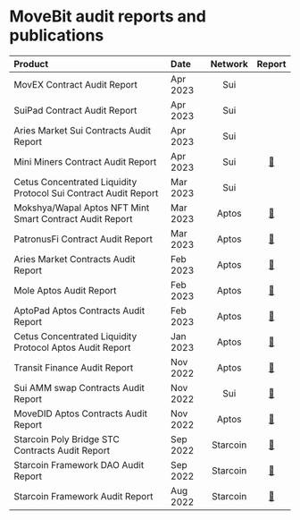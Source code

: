 # MoveBit audit reports and publications

| Product                        | Date     |   Network   |                                  Report                                   |
| :----------------------------- | :------- | :---------: | :-----------------------------------------------------------------------: |
| MovEX Contract Audit Report        | Apr 2023 |     Sui     |
| SuiPad Contract Audit Report        | Apr 2023 |     Sui     |
| Aries Market Sui Contracts Audit Report        | Apr 2023 |     Sui     |
| Mini Miners Contract Audit Report        | Apr 2023 |     Sui     |     [📝](./Mini-Miners-Contract-Audit.pdf)          |
| Cetus Concentrated Liquidity Protocol Sui Contract Audit Report        | Mar 2023 |     Sui     |
| Mokshya/Wapal Aptos NFT Mint Smart Contract Audit Report        | Mar 2023 |     Aptos     |     [📝](./Mokshya-Wapal-Aptos-NFT-Mint-Smart-Contract-Audit.pdf)          |
| PatronusFi Contract Audit Report        | Mar 2023 |     Aptos     |     [📝](./PatronusFi-Contract-Audit-Report.pdf)          |
| Aries Market Contracts Audit Report        | Feb 2023 |     Aptos     |     [📝](./Aries-Market-Contracts-Audit-Report.pdf)          |
| Mole Aptos Audit Report        | Feb 2023 |     Aptos     |     [📝](./Mole-Aptos-Audit-Report.pdf)          |
| AptoPad Aptos Contracts Audit Report        | Feb 2023 |     Aptos     |     [📝](./AptoPad-Aptos-Contracts-Audit-Report.pdf)          |
| Cetus Concentrated Liquidity Protocol Aptos Audit Report        | Jan 2023 |     Aptos     |     [📝](./Cetus-Concentrated-Liquidity-Protocol-Aptos-Audit-Report.pdf)          |
| Transit Finance Audit Report        | Nov 2022 |     Aptos     |     [📝](./Transit-Finance-Audit-Report.pdf)          |
| Sui AMM swap Contracts Audit Report        | Nov 2022 |     Sui     |     [📝](./Sui-AMM-swap-Contracts-Audit-Report.pdf)          |
| MoveDID Aptos Contracts Audit Report        | Nov 2022 |     Aptos     |     [📝](./MoveDID-Aptos-Contracts-Audit-Report.pdf)          |
| Starcoin Poly Bridge STC Contracts Audit Report        | Sep 2022 |     Starcoin     |     [📝](./Starcoin-Poly-Bridge-STC-Contracts-Audit-Report.pdf)          |
| Starcoin Framework DAO Audit Report        | Sep 2022 |     Starcoin     |     [📝](./Starcoin-Framework-DAO-Audit-Report.pdf)          |
| Starcoin Framework Audit Report        | Aug 2022 |     Starcoin     |     [📝](./Starcoin-Framework-Audit-Report.pdf)          |


